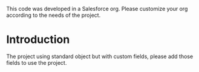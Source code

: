 This code was developed in a Salesforce org. Please customize your org according to the needs of the project.

# Introduction #

The project using standard object but with custom fields, please add those fields to use the project.
